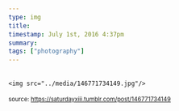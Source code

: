 ```yaml
---
type: img
title: 
timestamp: July 1st, 2016 4:37pm
summary: 
tags: ["photography"]
---
```


                
                
                
                                                                                        <img src="../media/146771734149.jpg"/>
                                                                                
                
                
                
                
                                
<small>source: https://saturdayxiii.tumblr.com/post/146771734149</small>